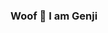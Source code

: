 ### Woof 🐶 I am Genji 

<!--
**ahandsel/ahandsel** is a ✨ _special_ ✨ repository because its `README.md` (this file) appears on your GitHub profile.

I am a developer advocate for [Kintone Developer Program](https://developer.kintone.io/hc/en-us).
Currently based 
- 🔭 I’m currently working on ...
- 🌱 I’m currently learning ...
- 👯 I’m looking to collaborate on ...
- 🤔 I’m looking for help with ...
- 💬 Ask me about ...
- 📫 How to reach me: ...
- 😄 Pronouns: ...
- ⚡ Fun fact: ...
-->
